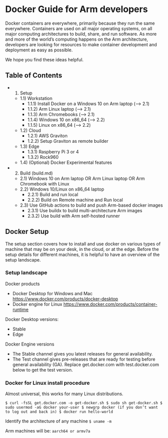# Docker Guide for Arm developers

Docker containers are everywhere, primarily because they run the same everywhere. Containers are used on all major operating systems, on all major computing architectures to build, share, and run software. 
As more and more of the world’s computing happens on the Arm architecture, developers are looking for resources to make container development and deployment as easy as possible. 

We hope you find these ideas helpful.

## Table of Contents

- 1) Setup
   - 1.1) Workstation
      - 1.1.1) Install Docker on a Windows 10 on Arm laptop (--> 2.1)
      - 1.1.2) Arm Linux laptop (--> 2.1)
      - 1.1.3) Arm Chromebooks (--> 2.1)
      - 1.1.4) Windows 10 on x86_64 (--> 2.2)
      - 1.1.5) Linux on x86_64 (--> 2.2)
   - 1.2) Cloud
      - 1.2.1) AWS Graviton
      - 1.2.2) Setup Graviton as remote builder
   - 1.3) Edge
      - 1.3.1) Raspberry Pi 3 or 4
      - 1.3.2) Rock960
   - 1.4) (Optional) Docker Experimental features
- 2) Build (build.md) 
   - 2.1) Windows 10 on Arm laptop OR Arm Linux laptop OR Arm Chromebook with Linux
   - 2.2) Windows 10/Linux on x86_64 laptop
      - 2.2.1) Build and run local
      - 2.2.2) Build on Remote machine and Run local
   - 2.3) Use GitHub actions to build and push Arm-based docker images
      - 2.3.1) Use buildx to build multi-architecture Arm images
      - 2.3.2) Use build with Arm self-hosted runner

## Docker Setup 

The setup section covers how to install and use docker on various types of machine that may be on your desk, in the cloud, or at the edge. 
Before the setup details for different machines, it is helpful to have an overview of the setup landscape.

### Setup landscape

Docker products

- Docker Desktop for Windows and Mac  https://www.docker.com/products/docker-desktop
- Docker engine for Linux      https://www.docker.com/products/container-runtime

Docker Desktop versions:

- Stable
- Edge

Docker Engine versions

- The Stable channel gives you latest releases for general availability.
- The Test channel gives pre-releases that are ready for testing before general availability (GA). Replace get.docker.com with test.docker.com below to get the test version.

### Docker for Linux install procedure

Almost universal, this works for many Linux distributions. 

``
$ curl -fsSL get.docker.com -o get-docker.sh
$ sudo sh get-docker.sh
$ sudo usermod -aG docker your-user
$ newgrp docker (if you don’t want to log out and back in)
$ docker run hello-world
``


Identify the architecture of any machine
``
$ uname -m
``

Arm machines will be:
``
aarch64 or armv7a
``
